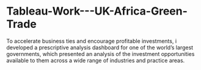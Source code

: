 # Tableau-Work---UK-Africa-Green-Trade
To accelerate business ties and encourage profitable investments, i developed a prescriptive analysis dashboard for one of the world’s largest governments, which presented an analysis of the investment opportunities available to them across a wide range of industries and practice areas. 
